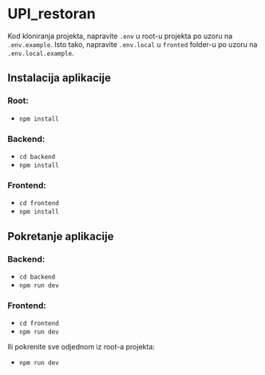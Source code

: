 # UPI_restoran

Kod kloniranja projekta, napravite ```.env``` u root-u projekta po uzoru na ```.env.example```.
Isto tako, napravite ```.env.local``` u ```fronted``` folder-u po uzoru na ```.env.local.example```.

## Instalacija aplikacije
### Root:
- ```npm install```

### Backend:
- ```cd backend```
- ```npm install```

### Frontend:
- ```cd frontend```
- ```npm install```

## Pokretanje aplikacije
### Backend:
- ```cd backend```
- ```npm run dev```

### Frontend:
- ```cd frontend```
- ```npm run dev```

Ili pokrenite sve odjednom iz root-a projekta:
- ```npm run dev```
